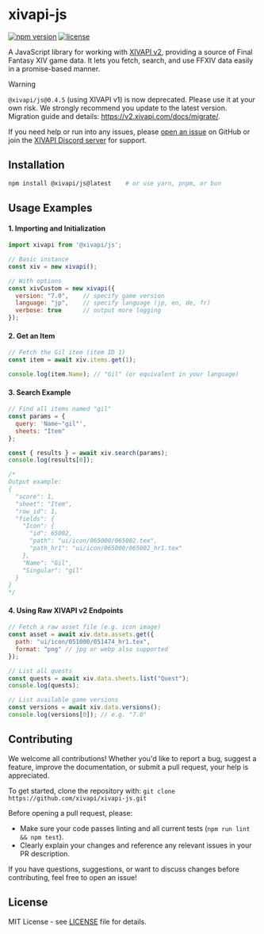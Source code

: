 # xivapi-js

[![npm version](https://badge.fury.io/js/%40xivapi%2Fjs.svg)](https://badge.fury.io/js/%40xivapi%2Fjs)
[![license](https://img.shields.io/github/license/xivapi/xivapi-js.svg)](LICENSE)

A JavaScript library for working with [XIVAPI v2](https://v2.xivapi.com/), providing a source of Final Fantasy XIV game data. It lets you fetch, search, and use FFXIV data easily in a promise-based manner.

> [!WARNING]
> `@xivapi/js@0.4.5` (using XIVAPI v1) is now deprecated. Please use it at your own risk. We strongly recommend you update to the latest version. Migration guide and details: https://v2.xivapi.com/docs/migrate/.

If you need help or run into any issues, please [open an issue](https://github.com/xivapi/xivapi-js/issues) on GitHub or join the [XIVAPI Discord server](https://discord.gg/MFFVHWC) for support.

## Installation

```bash
npm install @xivapi/js@latest    # or use yarn, pnpm, or bun
```

## Usage Examples

#### 1. Importing and Initialization

```js
import xivapi from '@xivapi/js';

// Basic instance
const xiv = new xivapi();

// With options
const xivCustom = new xivapi({
  version: "7.0",    // specify game version
  language: "jp",    // specify language (jp, en, de, fr)
  verbose: true      // output more logging
});
```

#### 2. Get an Item

```js
// Fetch the Gil item (item ID 1)
const item = await xiv.items.get(1);

console.log(item.Name); // "Gil" (or equivalent in your language)
```

#### 3. Search Example

```js
// Find all items named "gil"
const params = {
  query: 'Name~"gil"',
  sheets: "Item"
};

const { results } = await xiv.search(params);
console.log(results[0]);

/*
Output example:
{
  "score": 1,
  "sheet": "Item",
  "row_id": 1,
  "fields": {
    "Icon": {
      "id": 65002,
      "path": "ui/icon/065000/065002.tex",
      "path_hr1": "ui/icon/065000/065002_hr1.tex"
    },
    "Name": "Gil",
    "Singular": "gil"
  }
}
*/
```

#### 4. Using Raw XIVAPI v2 Endpoints

```js
// Fetch a raw asset file (e.g. icon image)
const asset = await xiv.data.assets.get({
  path: "ui/icon/051000/051474_hr1.tex",
  format: "png" // jpg or webp also supported
});

// List all quests
const quests = await xiv.data.sheets.list("Quest");
console.log(quests);

// List available game versions
const versions = await xiv.data.versions();
console.log(versions[0]); // e.g. "7.0"
```

## Contributing

We welcome all contributions! Whether you'd like to report a bug, suggest a feature, improve the documentation, or submit a pull request, your help is appreciated.

To get started, clone the repository with: `git clone https://github.com/xivapi/xivapi-js.git`

Before opening a pull request, please:
- Make sure your code passes linting and all current tests (`npm run lint && npm test`).
- Clearly explain your changes and reference any relevant issues in your PR description.

If you have questions, suggestions, or want to discuss changes before contributing, feel free to open an issue!

## License

MIT License - see [LICENSE](LICENSE) file for details.